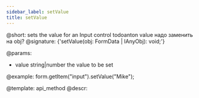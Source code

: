```yaml
---
sidebar_label: setValue
title: setValue
---          
```


@short: sets the value for an Input control
todoanton value надо заменить на obj?
@signature: {'setValue(obj: FormData | IAnyObj): void;'}

@params:
- value     string|number     the value to be set  


@example:
form.getItem("input").setValue("Mike");



@template: api_method
@descr:


